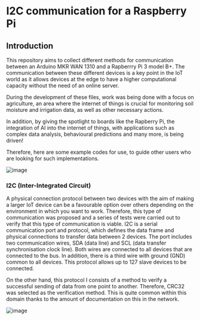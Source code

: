 # I2C communication for a Raspberry Pi

## Introduction
This repository aims to collect different methods for communication between an Arduino MKR WAN 1310 and a Rapberrry Pi 3 model B+. The communication between these different devices is a key point in the IoT world as it allows devices at the edge to have a higher computational capacity without the need of an online server. 

During the development of these files, work was being done with a focus on agriculture, an area where the internet of things is crucial for monitoring soil moisture and irrigation data, as well as other necessary actions. 

In addition, by giving the spotlight to boards like the Rapberry Pi, the integration of AI into the internet of things, with applications such as complex data analysis, behavioural predictions and many more, is being driven!

Therefore, here are some example codes for use, to guide other users who are looking for such implementations.

![image](https://github.com/IvanFernande/i2c-communication-raspberrypi/assets/149154386/4a0fb3e4-0a36-4861-8dbf-a7145b964aac)

### I2C (Inter-Integrated Circuit)
A physical connection protocol between two devices with the aim of making a larger IoT device can be a favourable option over others depending on the environment in which you want to work. Therefore, this type of communication was proposed and a series of tests were carried out to verify that this type of communication is viable. I2C is a serial communication port and protocol, which defines the data frame and physical connections to transfer data between 2 devices. The port includes two communication wires, SDA (data line) and SCL (data transfer synchronisation clock line). Both wires are connected to all devices that are connected to the bus. In addition, there is a third wire with ground (GND) common to all devices. This protocol allows up to 127 slave devices to be connected.

On the other hand, this protocol I consists of a method to verify a successful sending of data from one point to another. Therefore, CRC32 was selected as the verification method. This is quite common within this domain thanks to the amount of documentation on this in the network. 

![image](https://github.com/user-attachments/assets/036c28c7-0f18-4734-a27a-7f8bd3007182)
